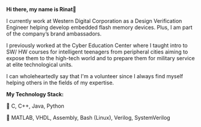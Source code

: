  **Hi there, my name is Rinat**👋

I currently work at Western Digital Corporation as a Design Verification Engineer helping develop embedded flash memory devices. Plus, I am part of the company’s brand ambassadors. 

 I previously worked at the Cyber Education Center where I taught intro to SW/ HW courses for intelligent teenagers from peripheral cities aiming to expose them to the high-tech world and to prepare them for military service at elite technological units.

 I can wholeheartedly say that I'm a volunteer since I always find myself helping others in the fields of my expertise.

**My Technology Stack:**



📌 C, C++, Java, Python



📌 MATLAB, VHDL, Assembly, Bash (Linux), Verilog, SystemVerilog
